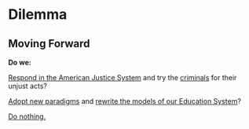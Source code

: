 # Dilemma

## Moving Forward

**Do we:**

[Respond in the American Justice System](https://www.forbes.com/sites/nataliewexler/2018/08/29/we-cant-just-sue-our-way-to-a-better-education-system/#1089c87f1735) and try the [criminals](lawsuits.md) for their unjust acts?

[Adopt new paradigms](paradigms.md) and [rewrite the models of our Education System](model.md)?

[Do nothing.](https://www.forbes.com/sites/zackfriedman/2019/02/25/student-loan-debt-statistics-2019/#7f0bbf9a133f)

